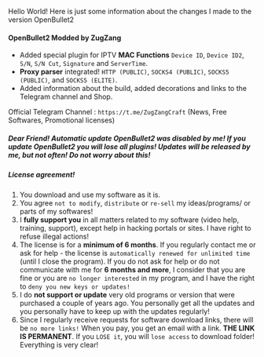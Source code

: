 Hello World! Here is just some information about the changes I made to the version OpenBullet2

 #### OpenBullet2 Modded by ZugZang
- Added special plugin for IPTV **MAC Functions** `Device ID`, `Device ID2`, `S/N`, `S/N Cut`, `Signature` and `ServerTime`.
- **Proxy parser** integrated! `HTTP (PUBLIC)`, `SOCKS4 (PUBLIC)`, `SOCKS5 (PUBLIC)`, and `SOCKS5 (ELITE)`.
- Added information about the build, added decorations and links to the Telegram channel and Shop. 

Official Telegram Channel : `https://t.me/ZugZangCraft` (News, Free Softwares, Promotional licenses)

 ##### Dear Friend! Automatic update OpenBullet2 was disabled by me! If you update OpenBullet2 you will lose all plugins! Updates will be released by me, but not often! Do not worry about this!
 
 ##### License agreement!

1. You download and use my software as it is.
2. You agree `not to modify`, `distribute` or `re-sell` my ideas/programs/ or parts of my softwares!
3. I **fully support you** in all matters related to my software (video help, training, support), except help in hacking portals or sites. I have right to refuse illegal actions!
4. The license is for a **minimum of 6 months**. If you regularly contact me or ask for help - the license is `automatically renewed for unlimited time` (until I close the program). If you do not ask for help or do not communicate with me for **6 months and more**, I consider that you are fine or you are `no longer interested` in my program, and I have the right to `deny you new keys or updates!`
5. I do **not support or update** very old programs or version that were purchased a couple of years ago. You personally get all the updates and you personally have to keep up with the updates regularly!
6. Since I regularly receive requests for software download links, there will be `no more links!` When you pay, you get an email with a link. **THE LINK IS PERMANENT**. If you `LOSE it`, you will `lose access` to download folder! Everything is very clear!

